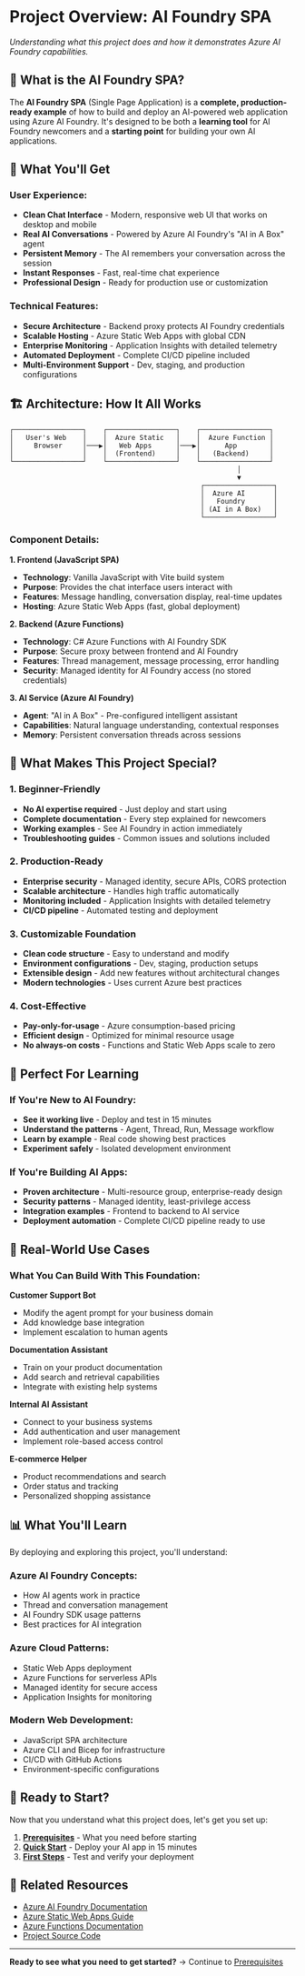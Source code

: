 # Project Overview: AI Foundry SPA

*Understanding what this project does and how it demonstrates Azure AI Foundry capabilities.*

## 🎯 What is the AI Foundry SPA?

The **AI Foundry SPA** (Single Page Application) is a **complete, production-ready example** of how to build and deploy an AI-powered web application using Azure AI Foundry. It's designed to be both a **learning tool** for AI Foundry newcomers and a **starting point** for building your own AI applications.

## 📱 What You'll Get

### User Experience:
- **Clean Chat Interface** - Modern, responsive web UI that works on desktop and mobile
- **Real AI Conversations** - Powered by Azure AI Foundry's "AI in A Box" agent
- **Persistent Memory** - The AI remembers your conversation across the session
- **Instant Responses** - Fast, real-time chat experience
- **Professional Design** - Ready for production use or customization

### Technical Features:
- **Secure Architecture** - Backend proxy protects AI Foundry credentials
- **Scalable Hosting** - Azure Static Web Apps with global CDN
- **Enterprise Monitoring** - Application Insights with detailed telemetry
- **Automated Deployment** - Complete CI/CD pipeline included
- **Multi-Environment Support** - Dev, staging, and production configurations

## 🏗️ Architecture: How It All Works

```
┌─────────────────┐    ┌─────────────────┐    ┌─────────────────┐
│   User's Web    │    │  Azure Static   │    │  Azure Function │
│     Browser     │───▶│   Web Apps      │───▶│      App        │
│                 │    │  (Frontend)     │    │   (Backend)     │
└─────────────────┘    └─────────────────┘    └─────────────────┘
                                                        │
                                                        ▼
                                               ┌─────────────────┐
                                               │  Azure AI       │
                                               │   Foundry       │
                                               │ (AI in A Box)   │
                                               └─────────────────┘
```

### Component Details:

**1. Frontend (JavaScript SPA)**
- **Technology**: Vanilla JavaScript with Vite build system
- **Purpose**: Provides the chat interface users interact with
- **Features**: Message handling, conversation display, real-time updates
- **Hosting**: Azure Static Web Apps (fast, global deployment)

**2. Backend (Azure Functions)**
- **Technology**: C# Azure Functions with AI Foundry SDK
- **Purpose**: Secure proxy between frontend and AI Foundry
- **Features**: Thread management, message processing, error handling
- **Security**: Managed identity for AI Foundry access (no stored credentials)

**3. AI Service (Azure AI Foundry)**
- **Agent**: "AI in A Box" - Pre-configured intelligent assistant
- **Capabilities**: Natural language understanding, contextual responses
- **Memory**: Persistent conversation threads across sessions

## 🚀 What Makes This Project Special?

### 1. **Beginner-Friendly**
- **No AI expertise required** - Just deploy and start using
- **Complete documentation** - Every step explained for newcomers
- **Working examples** - See AI Foundry in action immediately
- **Troubleshooting guides** - Common issues and solutions included

### 2. **Production-Ready**
- **Enterprise security** - Managed identity, secure APIs, CORS protection
- **Scalable architecture** - Handles high traffic automatically
- **Monitoring included** - Application Insights with detailed telemetry
- **CI/CD pipeline** - Automated testing and deployment

### 3. **Customizable Foundation**
- **Clean code structure** - Easy to understand and modify
- **Environment configurations** - Dev, staging, production setups
- **Extensible design** - Add new features without architectural changes
- **Modern technologies** - Uses current Azure best practices

### 4. **Cost-Effective**
- **Pay-only-for-usage** - Azure consumption-based pricing
- **Efficient design** - Optimized for minimal resource usage
- **No always-on costs** - Functions and Static Web Apps scale to zero

## 🎯 Perfect For Learning

### If You're New to AI Foundry:
- **See it working live** - Deploy and test in 15 minutes
- **Understand the patterns** - Agent, Thread, Run, Message workflow
- **Learn by example** - Real code showing best practices
- **Experiment safely** - Isolated development environment

### If You're Building AI Apps:
- **Proven architecture** - Multi-resource group, enterprise-ready design
- **Security patterns** - Managed identity, least-privilege access
- **Integration examples** - Frontend to backend to AI service
- **Deployment automation** - Complete CI/CD pipeline ready to use

## 🔄 Real-World Use Cases

### What You Can Build With This Foundation:

**Customer Support Bot**
- Modify the agent prompt for your business domain
- Add knowledge base integration
- Implement escalation to human agents

**Documentation Assistant**
- Train on your product documentation
- Add search and retrieval capabilities
- Integrate with existing help systems

**Internal AI Assistant**
- Connect to your business systems
- Add authentication and user management
- Implement role-based access control

**E-commerce Helper**
- Product recommendations and search
- Order status and tracking
- Personalized shopping assistance

## 📊 What You'll Learn

By deploying and exploring this project, you'll understand:

### Azure AI Foundry Concepts:
- How AI agents work in practice
- Thread and conversation management
- AI Foundry SDK usage patterns
- Best practices for AI integration

### Azure Cloud Patterns:
- Static Web Apps deployment
- Azure Functions for serverless APIs
- Managed identity for secure access
- Application Insights for monitoring

### Modern Web Development:
- JavaScript SPA architecture
- Azure CLI and Bicep for infrastructure
- CI/CD with GitHub Actions
- Environment-specific configurations

## 🚦 Ready to Start?

Now that you understand what this project does, let's get you set up:

1. **[Prerequisites](02-prerequisites.md)** - What you need before starting
2. **[Quick Start](03-quick-start.md)** - Deploy your AI app in 15 minutes
3. **[First Steps](04-first-steps.md)** - Test and verify your deployment

## 🔗 Related Resources

- [Azure AI Foundry Documentation](https://learn.microsoft.com/en-us/azure/ai-foundry/)
- [Azure Static Web Apps Guide](https://learn.microsoft.com/en-us/azure/static-web-apps/)
- [Azure Functions Documentation](https://learn.microsoft.com/en-us/azure/azure-functions/)
- [Project Source Code](https://github.com/JFolberth/ai-in-a-box)

---

**Ready to see what you need to get started?** → Continue to [Prerequisites](02-prerequisites.md)